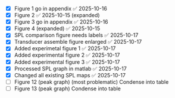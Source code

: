 - [x] Figure 1 go in appendix ✅ 2025-10-16
- [x] Figure 2 ✅ 2025-10-15 (expanded)
- [x] Figure 3 go in appendix ✅ 2025-10-16
- [x] Figure 4 (expanded) ✅ 2025-10-15
- [x] SPL comparison figure needs labels ✅ 2025-10-17
- [x] Transducer assemble figure enlarged ✅ 2025-10-17
- [x] Added experimetal figure 1 ✅ 2025-10-17
- [x] Added experimental figure 2 ✅ 2025-10-17
- [x] Added experimental figure 3 ✅ 2025-10-17
- [x] Processed SPL graph in matlab ✅ 2025-10-17
- [x] Changed all existing SPL maps ✅ 2025-10-17
- [ ] Figure 12 (peak graph) (most problematic) Condense into table
- [ ] Figure 13 (peak graph) Condense into table